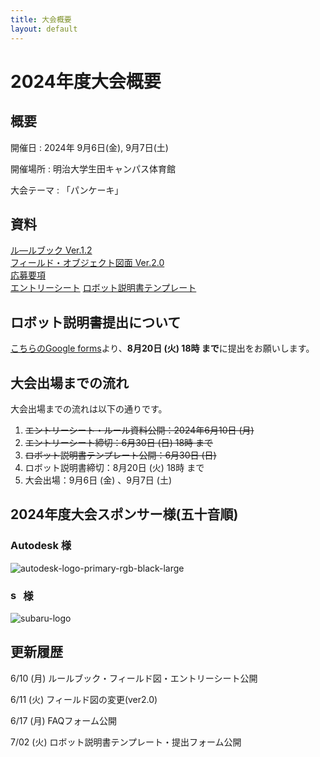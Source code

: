 ```yaml
---
title: 大会概要
layout: default
---
```


# 2024年度大会概要

## 概要

開催日
: 2024年 9月6日(金), 9月7日(土)

開催場所
: 明治大学生田キャンパス体育館

大会テーマ
: 「パンケーキ」


## 資料
[ル―ルブック Ver.1.2](../data/2024/pdf/F3RC2024_rulebook_v12.pdf)  
[フィールド・オブジェクト図面 Ver.2.0](../data/2024/pdf/F3RC2024_field_and_object_v20.pdf)  
[応募要項](../data/2024/pdf/F3RC2024_guidelines_0610.pdf)  
[エントリーシート](../data/2024/Word/F3RC2024_entry_sheet.docx)
[ロボット説明書テンプレート](../data/2024/Word/F3RC2024_ロボット説明書_テンプレート.docx)  

## ロボット説明書提出について
[こちらのGoogle forms](https://docs.google.com/forms/d/e/1FAIpQLSdO75wLbCaaYp_whQvZue3E9YFoKH3osB0EshDbLM3lWw0xhw/viewform?usp=sf_link)より、**8月20日 (火) 18時 まで**に提出をお願いします。

## 大会出場までの流れ
大会出場までの流れは以下の通りです。

1. ~~エントリーシート・ルール資料公開：2024年6月10日 (月)~~
2. ~~エントリーシート締切：6月30日 (日) 18時 まで~~
3. ~~ロボット説明書テンプレート公開：6月30日 (日)~~
4. ロボット説明書締切：8月20日 (火) 18時 まで
5. 大会出場：9月6日 (金) 、9月7日 (土)

## 2024年度大会スポンサー様(五十音順)

<style>.company-logo{max-width: min(100%, 35em)}</style>

### Autodesk 様
<img src="https://github.com/F3RC-committee/f3rc-committee.github.io/assets/164468008/783fb6a9-bae4-46f8-a4c4-87e64adb4d75" alt="autodesk-logo-primary-rgb-black-large" class="company-logo">

### <img src="https://github.com/F3RC-committee/f3rc-committee.github.io/assets/101381500/9448899f-318d-4b46-845d-7334b18e3243" alt="subaru-corporate-name-logo" style="height: 1em;"> 様
<img src="https://github.com/F3RC-committee/f3rc-committee.github.io/assets/101381500/2fec54b9-b4c3-433e-bca6-808efe6f848f" alt="subaru-logo" class="company-logo">

## 更新履歴
6/10 (月) ルールブック・フィールド図・エントリーシート公開

6/11 (火) フィールド図の変更(ver2.0)

6/17 (月) FAQフォーム公開

7/02 (火) ロボット説明書テンプレート・提出フォーム公開
